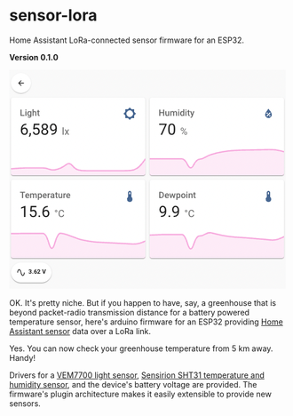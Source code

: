 # sensor-lora

Home Assistant LoRa-connected sensor firmware for an ESP32.

**Version 0.1.0**

![dashboard](/img/dashboard.jpg)

OK. It's pretty niche. But if you happen to have, say, a greenhouse that is beyond packet-radio transmission distance for a battery powered temperature sensor, here's arduino firmware for an ESP32 providing [Home Assistant sensor](https://www.home-assistant.io/integrations/sensor/) data over a LoRa link. 

Yes. You can now check your greenhouse temperature from 5 km away. Handy!

Drivers for a [VEM7700 light sensor](https://www.vishay.com/docs/84286/veml7700.pdf), [Sensirion SHT31 temperature and humidity sensor](https://www.amazon.co.uk/Temperature-Interface-Measurement-GY-SHT31-D-Production/dp/B08NB86TRC/ref=sr_1_3_sspa?adgrpid=1181975898127193&hvadid=73873694047276&hvbmt=bp&hvdev=c&hvlocphy=131921&hvnetw=o&hvqmt=p&hvtargid=kwd-73873627544018%3Aloc-188&hydadcr=25808_1974543&keywords=sht31&qid=1650173019&sr=8-3-spons&psc=1&smid=A4K6YCJSIGVT2&spLa=ZW5jcnlwdGVkUXVhbGlmaWVyPUFZSkJHV1hUM1RFMjMmZW5jcnlwdGVkSWQ9QTA1NTI0NDYySUY0TTRGMTBGTUNMJmVuY3J5cHRlZEFkSWQ9QTA1MzI2NjczVDlMMDJSTEtEMEJPJndpZGdldE5hbWU9c3BfYXRmJmFjdGlvbj1jbGlja1JlZGlyZWN0JmRvTm90TG9nQ2xpY2s9dHJ1ZQ==), and the device's battery voltage are provided. The firmware's plugin architecture makes it easily extensible to provide new sensors.





